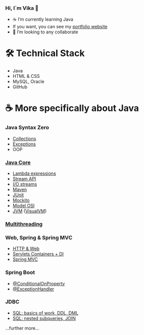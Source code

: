 ### Hi, I`m Vika 👋
- :coffee: I’m currently learning Java
- If you want, you can see my <a href="https://imlivi.github.io/site-portfolio/">portfolio website</a>
- 👯 I’m looking to any collaborate
# 🛠 Technical Stack
* Java
* HTML & CSS
* MySQL, Oracle
* GitHub

# ☕️ More specifically about Java
### Java Syntax Zero
* <a href="https://github.com/imLIVI/Collections.git">Collections</a>
* <a href="https://github.com/imLIVI/Exceptions.git">Exceptions</a>
* OOP
### <a href="https://github.com/imLIVI/Netology-JavaCore.git">Java Core</a>
* <a href="https://github.com/imLIVI/Netology-JavaCore.git">Lambda expressions</a>
* <a href="https://github.com/imLIVI/Netology-JavaCore.git">Stream API</a>
* <a href="https://github.com/imLIVI/Netology-JavaCore.git">I/O streams</a>
* <a href="https://github.com/imLIVI/Multi-moduleMaven.git">Maven</a>
* <a href="https://github.com/imLIVI/JUnit-Hamcrest.git">JUnit</a>
* <a href="https://github.com/imLIVI/Netology-JavaCore.git">Mockito</a>
* <a href="https://github.com/imLIVI/ClientServerApp-OSI_v2.git">Model OSI</a>
* <a href="https://github.com/imLIVI/UnderstandingJVM.git">JVM</a> (<a href="https://github.com/imLIVI/ExploringJVMviaVisualVM.git">VisualVM</a>)
### <a href="https://github.com/imLIVI/Netology-Multithreading.git">Multithreading</a>

### Web, Spring & Spring MVC
* <a href="https://github.com/imLIVI/HTTPAndModernWeb.git">HTTP & Web</a>
* <a href="https://github.com/imLIVI/Servlets-Containers.git">Servlets Containers + DI</a>
* <a href="https://github.com/imLIVI/SpringWebMVC.git">Spring MVC</a>

### Spring Boot
* <a href="https://github.com/imLIVI/ConditionalApp-SpringBoot.git">@ConditionalOnProperty</a>
* <a href="https://github.com/imLIVI/AutorizationService-REST.git">@ExceptionHandler</a>

### JDBC
* <a href="https://github.com/imLIVI/UserTable-SQL.git">SQL: basics of work, DDL, DML</a>
* <a href="https://github.com/imLIVI/TwoTables-SQL.git">SQL: nested subqueries, JOIN</a>


...further more...


<!--
**imLIVI/imLIVI** is a ✨ _special_ ✨ repository because its `README.md` (this file) appears on your GitHub profile.

Here are some ideas to get you started:

- 🔭 I’m currently working on ...
- 🌱 I’m currently learning ...
- 👯 I’m looking to collaborate on ...
- 🤔 I’m looking for help with ...
- 💬 Ask me about ...
- 📫 How to reach me: ...
- 😄 Pronouns: ...
- ⚡ Fun fact: ...
-->
